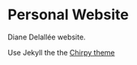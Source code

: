# Personal Website

Diane Delallée website.

Use Jekyll the the [Chirpy theme](https://github.com/cotes2020/jekyll-theme-chirpy)